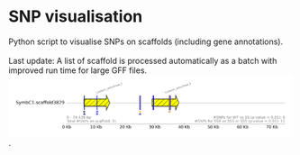 # SNP visualisation
Python script to visualise SNPs on scaffolds (including gene annotations).<br>
<br>
Last update: A list of scaffold is processed automatically as a batch with improved run time for large GFF files.
<br>
![alt text](https://github.com/PatrickBuerger/SNP_visualisation/blob/main/SNPs_SymbC1.scaffold3829_full_sequence.png).
